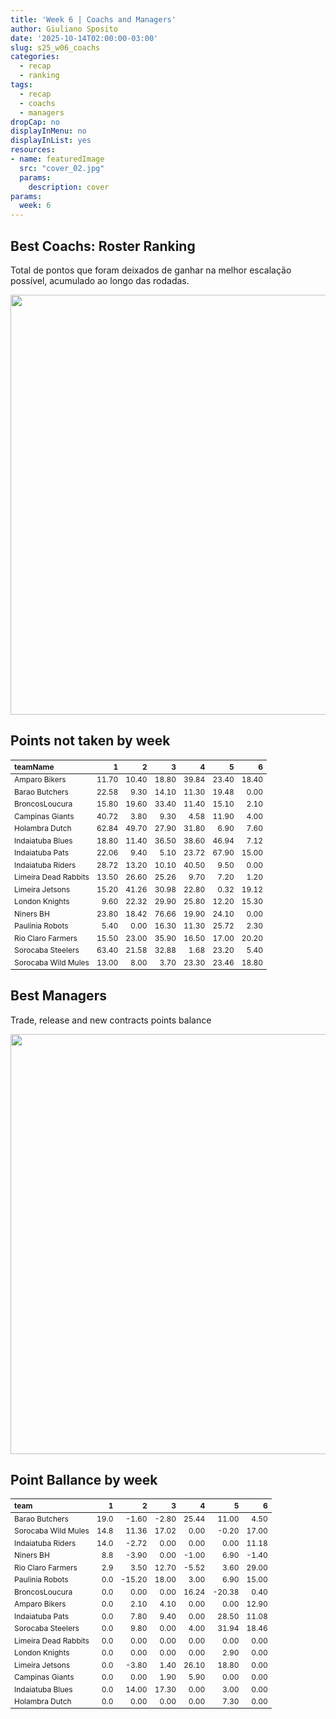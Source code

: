 ```yaml
---
title: 'Week 6 | Coachs and Managers'
author: Giuliano Sposito
date: '2025-10-14T02:00:00-03:00'
slug: s25_w06_coachs
categories:
  - recap
  - ranking
tags:
  - recap
  - coachs
  - managers
dropCap: no
displayInMenu: no
displayInList: yes
resources:
- name: featuredImage
  src: "cover_02.jpg"
  params:
    description: cover
params:
  week: 6
--- 
```

<script src="{{< blogdown/postref >}}index_files/kePrint/kePrint.js"></script>
<link href="{{< blogdown/postref >}}index_files/lightable/lightable.css" rel="stylesheet" />
<script src="{{< blogdown/postref >}}index_files/kePrint/kePrint.js"></script>
<link href="{{< blogdown/postref >}}index_files/lightable/lightable.css" rel="stylesheet" />

<!--more-->



## Best Coachs: Roster Ranking

Total de pontos que foram deixados de ganhar na melhor escalação possível, acumulado ao longo das rodadas.

<img src="{{< blogdown/postref >}}index_files/figure-html/bestCoachChart-1.png" width="672" />

## Points not taken by week

<table class="table" style="font-size: 12px; margin-left: auto; margin-right: auto;">
 <thead>
  <tr>
   <th style="text-align:left;"> teamName </th>
   <th style="text-align:right;"> 1 </th>
   <th style="text-align:right;"> 2 </th>
   <th style="text-align:right;"> 3 </th>
   <th style="text-align:right;"> 4 </th>
   <th style="text-align:right;"> 5 </th>
   <th style="text-align:right;"> 6 </th>
  </tr>
 </thead>
<tbody>
  <tr>
   <td style="text-align:left;"> Amparo Bikers </td>
   <td style="text-align:right;"> 11.70 </td>
   <td style="text-align:right;"> 10.40 </td>
   <td style="text-align:right;"> 18.80 </td>
   <td style="text-align:right;"> 39.84 </td>
   <td style="text-align:right;"> 23.40 </td>
   <td style="text-align:right;"> 18.40 </td>
  </tr>
  <tr>
   <td style="text-align:left;"> Barao Butchers </td>
   <td style="text-align:right;"> 22.58 </td>
   <td style="text-align:right;"> 9.30 </td>
   <td style="text-align:right;"> 14.10 </td>
   <td style="text-align:right;"> 11.30 </td>
   <td style="text-align:right;"> 19.48 </td>
   <td style="text-align:right;"> 0.00 </td>
  </tr>
  <tr>
   <td style="text-align:left;"> BroncosLoucura </td>
   <td style="text-align:right;"> 15.80 </td>
   <td style="text-align:right;"> 19.60 </td>
   <td style="text-align:right;"> 33.40 </td>
   <td style="text-align:right;"> 11.40 </td>
   <td style="text-align:right;"> 15.10 </td>
   <td style="text-align:right;"> 2.10 </td>
  </tr>
  <tr>
   <td style="text-align:left;"> Campinas Giants </td>
   <td style="text-align:right;"> 40.72 </td>
   <td style="text-align:right;"> 3.80 </td>
   <td style="text-align:right;"> 9.30 </td>
   <td style="text-align:right;"> 4.58 </td>
   <td style="text-align:right;"> 11.90 </td>
   <td style="text-align:right;"> 4.00 </td>
  </tr>
  <tr>
   <td style="text-align:left;"> Holambra Dutch </td>
   <td style="text-align:right;"> 62.84 </td>
   <td style="text-align:right;"> 49.70 </td>
   <td style="text-align:right;"> 27.90 </td>
   <td style="text-align:right;"> 31.80 </td>
   <td style="text-align:right;"> 6.90 </td>
   <td style="text-align:right;"> 7.60 </td>
  </tr>
  <tr>
   <td style="text-align:left;"> Indaiatuba Blues </td>
   <td style="text-align:right;"> 18.80 </td>
   <td style="text-align:right;"> 11.40 </td>
   <td style="text-align:right;"> 36.50 </td>
   <td style="text-align:right;"> 38.60 </td>
   <td style="text-align:right;"> 46.94 </td>
   <td style="text-align:right;"> 7.12 </td>
  </tr>
  <tr>
   <td style="text-align:left;"> Indaiatuba Pats </td>
   <td style="text-align:right;"> 22.06 </td>
   <td style="text-align:right;"> 9.40 </td>
   <td style="text-align:right;"> 5.10 </td>
   <td style="text-align:right;"> 23.72 </td>
   <td style="text-align:right;"> 67.90 </td>
   <td style="text-align:right;"> 15.00 </td>
  </tr>
  <tr>
   <td style="text-align:left;"> Indaiatuba Riders </td>
   <td style="text-align:right;"> 28.72 </td>
   <td style="text-align:right;"> 13.20 </td>
   <td style="text-align:right;"> 10.10 </td>
   <td style="text-align:right;"> 40.50 </td>
   <td style="text-align:right;"> 9.50 </td>
   <td style="text-align:right;"> 0.00 </td>
  </tr>
  <tr>
   <td style="text-align:left;"> Limeira Dead Rabbits </td>
   <td style="text-align:right;"> 13.50 </td>
   <td style="text-align:right;"> 26.60 </td>
   <td style="text-align:right;"> 25.26 </td>
   <td style="text-align:right;"> 9.70 </td>
   <td style="text-align:right;"> 7.20 </td>
   <td style="text-align:right;"> 1.20 </td>
  </tr>
  <tr>
   <td style="text-align:left;"> Limeira Jetsons </td>
   <td style="text-align:right;"> 15.20 </td>
   <td style="text-align:right;"> 41.26 </td>
   <td style="text-align:right;"> 30.98 </td>
   <td style="text-align:right;"> 22.80 </td>
   <td style="text-align:right;"> 0.32 </td>
   <td style="text-align:right;"> 19.12 </td>
  </tr>
  <tr>
   <td style="text-align:left;"> London Knights </td>
   <td style="text-align:right;"> 9.60 </td>
   <td style="text-align:right;"> 22.32 </td>
   <td style="text-align:right;"> 29.90 </td>
   <td style="text-align:right;"> 25.80 </td>
   <td style="text-align:right;"> 12.20 </td>
   <td style="text-align:right;"> 15.30 </td>
  </tr>
  <tr>
   <td style="text-align:left;"> Niners BH </td>
   <td style="text-align:right;"> 23.80 </td>
   <td style="text-align:right;"> 18.42 </td>
   <td style="text-align:right;"> 76.66 </td>
   <td style="text-align:right;"> 19.90 </td>
   <td style="text-align:right;"> 24.10 </td>
   <td style="text-align:right;"> 0.00 </td>
  </tr>
  <tr>
   <td style="text-align:left;"> Paulinia Robots </td>
   <td style="text-align:right;"> 5.40 </td>
   <td style="text-align:right;"> 0.00 </td>
   <td style="text-align:right;"> 16.30 </td>
   <td style="text-align:right;"> 11.30 </td>
   <td style="text-align:right;"> 25.72 </td>
   <td style="text-align:right;"> 2.30 </td>
  </tr>
  <tr>
   <td style="text-align:left;"> Rio Claro Farmers </td>
   <td style="text-align:right;"> 15.50 </td>
   <td style="text-align:right;"> 23.00 </td>
   <td style="text-align:right;"> 35.90 </td>
   <td style="text-align:right;"> 16.50 </td>
   <td style="text-align:right;"> 17.00 </td>
   <td style="text-align:right;"> 20.20 </td>
  </tr>
  <tr>
   <td style="text-align:left;"> Sorocaba Steelers </td>
   <td style="text-align:right;"> 63.40 </td>
   <td style="text-align:right;"> 21.58 </td>
   <td style="text-align:right;"> 32.88 </td>
   <td style="text-align:right;"> 1.68 </td>
   <td style="text-align:right;"> 23.20 </td>
   <td style="text-align:right;"> 5.40 </td>
  </tr>
  <tr>
   <td style="text-align:left;"> Sorocaba Wild Mules </td>
   <td style="text-align:right;"> 13.00 </td>
   <td style="text-align:right;"> 8.00 </td>
   <td style="text-align:right;"> 3.70 </td>
   <td style="text-align:right;"> 23.30 </td>
   <td style="text-align:right;"> 23.46 </td>
   <td style="text-align:right;"> 18.80 </td>
  </tr>
</tbody>
</table>

## Best Managers

Trade, release and new contracts points balance

<img src="{{< blogdown/postref >}}index_files/figure-html/bestManagerChart-1.png" width="672" />


## Point Ballance by week

<table class="table" style="font-size: 12px; margin-left: auto; margin-right: auto;">
 <thead>
  <tr>
   <th style="text-align:left;"> team </th>
   <th style="text-align:right;"> 1 </th>
   <th style="text-align:right;"> 2 </th>
   <th style="text-align:right;"> 3 </th>
   <th style="text-align:right;"> 4 </th>
   <th style="text-align:right;"> 5 </th>
   <th style="text-align:right;"> 6 </th>
  </tr>
 </thead>
<tbody>
  <tr>
   <td style="text-align:left;"> Barao Butchers </td>
   <td style="text-align:right;"> 19.0 </td>
   <td style="text-align:right;"> -1.60 </td>
   <td style="text-align:right;"> -2.80 </td>
   <td style="text-align:right;"> 25.44 </td>
   <td style="text-align:right;"> 11.00 </td>
   <td style="text-align:right;"> 4.50 </td>
  </tr>
  <tr>
   <td style="text-align:left;"> Sorocaba Wild Mules </td>
   <td style="text-align:right;"> 14.8 </td>
   <td style="text-align:right;"> 11.36 </td>
   <td style="text-align:right;"> 17.02 </td>
   <td style="text-align:right;"> 0.00 </td>
   <td style="text-align:right;"> -0.20 </td>
   <td style="text-align:right;"> 17.00 </td>
  </tr>
  <tr>
   <td style="text-align:left;"> Indaiatuba Riders </td>
   <td style="text-align:right;"> 14.0 </td>
   <td style="text-align:right;"> -2.72 </td>
   <td style="text-align:right;"> 0.00 </td>
   <td style="text-align:right;"> 0.00 </td>
   <td style="text-align:right;"> 0.00 </td>
   <td style="text-align:right;"> 11.18 </td>
  </tr>
  <tr>
   <td style="text-align:left;"> Niners BH </td>
   <td style="text-align:right;"> 8.8 </td>
   <td style="text-align:right;"> -3.90 </td>
   <td style="text-align:right;"> 0.00 </td>
   <td style="text-align:right;"> -1.00 </td>
   <td style="text-align:right;"> 6.90 </td>
   <td style="text-align:right;"> -1.40 </td>
  </tr>
  <tr>
   <td style="text-align:left;"> Rio Claro Farmers </td>
   <td style="text-align:right;"> 2.9 </td>
   <td style="text-align:right;"> 3.50 </td>
   <td style="text-align:right;"> 12.70 </td>
   <td style="text-align:right;"> -5.52 </td>
   <td style="text-align:right;"> 3.60 </td>
   <td style="text-align:right;"> 29.00 </td>
  </tr>
  <tr>
   <td style="text-align:left;"> Paulinia Robots </td>
   <td style="text-align:right;"> 0.0 </td>
   <td style="text-align:right;"> -15.20 </td>
   <td style="text-align:right;"> 18.00 </td>
   <td style="text-align:right;"> 3.00 </td>
   <td style="text-align:right;"> 6.90 </td>
   <td style="text-align:right;"> 15.00 </td>
  </tr>
  <tr>
   <td style="text-align:left;"> BroncosLoucura </td>
   <td style="text-align:right;"> 0.0 </td>
   <td style="text-align:right;"> 0.00 </td>
   <td style="text-align:right;"> 0.00 </td>
   <td style="text-align:right;"> 16.24 </td>
   <td style="text-align:right;"> -20.38 </td>
   <td style="text-align:right;"> 0.40 </td>
  </tr>
  <tr>
   <td style="text-align:left;"> Amparo Bikers </td>
   <td style="text-align:right;"> 0.0 </td>
   <td style="text-align:right;"> 2.10 </td>
   <td style="text-align:right;"> 4.10 </td>
   <td style="text-align:right;"> 0.00 </td>
   <td style="text-align:right;"> 0.00 </td>
   <td style="text-align:right;"> 12.90 </td>
  </tr>
  <tr>
   <td style="text-align:left;"> Indaiatuba Pats </td>
   <td style="text-align:right;"> 0.0 </td>
   <td style="text-align:right;"> 7.80 </td>
   <td style="text-align:right;"> 9.40 </td>
   <td style="text-align:right;"> 0.00 </td>
   <td style="text-align:right;"> 28.50 </td>
   <td style="text-align:right;"> 11.08 </td>
  </tr>
  <tr>
   <td style="text-align:left;"> Sorocaba Steelers </td>
   <td style="text-align:right;"> 0.0 </td>
   <td style="text-align:right;"> 9.80 </td>
   <td style="text-align:right;"> 0.00 </td>
   <td style="text-align:right;"> 4.00 </td>
   <td style="text-align:right;"> 31.94 </td>
   <td style="text-align:right;"> 18.46 </td>
  </tr>
  <tr>
   <td style="text-align:left;"> Limeira Dead Rabbits </td>
   <td style="text-align:right;"> 0.0 </td>
   <td style="text-align:right;"> 0.00 </td>
   <td style="text-align:right;"> 0.00 </td>
   <td style="text-align:right;"> 0.00 </td>
   <td style="text-align:right;"> 0.00 </td>
   <td style="text-align:right;"> 0.00 </td>
  </tr>
  <tr>
   <td style="text-align:left;"> London Knights </td>
   <td style="text-align:right;"> 0.0 </td>
   <td style="text-align:right;"> 0.00 </td>
   <td style="text-align:right;"> 0.00 </td>
   <td style="text-align:right;"> 0.00 </td>
   <td style="text-align:right;"> 2.90 </td>
   <td style="text-align:right;"> 0.00 </td>
  </tr>
  <tr>
   <td style="text-align:left;"> Limeira Jetsons </td>
   <td style="text-align:right;"> 0.0 </td>
   <td style="text-align:right;"> -3.80 </td>
   <td style="text-align:right;"> 1.40 </td>
   <td style="text-align:right;"> 26.10 </td>
   <td style="text-align:right;"> 18.80 </td>
   <td style="text-align:right;"> 0.00 </td>
  </tr>
  <tr>
   <td style="text-align:left;"> Campinas Giants </td>
   <td style="text-align:right;"> 0.0 </td>
   <td style="text-align:right;"> 0.00 </td>
   <td style="text-align:right;"> 1.90 </td>
   <td style="text-align:right;"> 5.90 </td>
   <td style="text-align:right;"> 0.00 </td>
   <td style="text-align:right;"> 0.00 </td>
  </tr>
  <tr>
   <td style="text-align:left;"> Indaiatuba Blues </td>
   <td style="text-align:right;"> 0.0 </td>
   <td style="text-align:right;"> 14.00 </td>
   <td style="text-align:right;"> 17.30 </td>
   <td style="text-align:right;"> 0.00 </td>
   <td style="text-align:right;"> 3.00 </td>
   <td style="text-align:right;"> 0.00 </td>
  </tr>
  <tr>
   <td style="text-align:left;"> Holambra Dutch </td>
   <td style="text-align:right;"> 0.0 </td>
   <td style="text-align:right;"> 0.00 </td>
   <td style="text-align:right;"> 0.00 </td>
   <td style="text-align:right;"> 0.00 </td>
   <td style="text-align:right;"> 7.30 </td>
   <td style="text-align:right;"> 0.00 </td>
  </tr>
</tbody>
</table>
